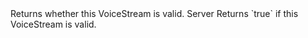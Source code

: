 <function name="IsValid" parent="VoiceStream" type="classfunc">
	<description>
		Returns whether this VoiceStream is valid.
	</description>
	<realm>Server</realm>
	<rets>
		<ret name="valid" type="boolean">Returns `true` if this VoiceStream is valid.</ret>
	</rets>
</function>